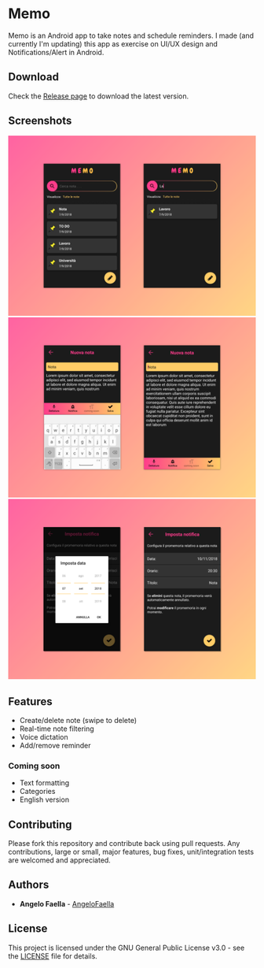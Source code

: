 # Memo

Memo is an Android app to take notes and schedule reminders. 
I made (and currently I'm updating) this app as exercise on UI/UX design and Notifications/Alert in Android.


## Download
Check the [Release page](https://github.com/AngeloFaella/memo_app/releases) to download the latest version.

## Screenshots
![Home](home.png) ![Note](nota.png) ![Reminder](notifica.png)

## Features
* Create/delete note (swipe to delete)
* Real-time note filtering
* Voice dictation
* Add/remove reminder
### Coming soon
* Text formatting
* Categories
* English version

## Contributing

Please fork this repository and contribute back using pull requests.
Any contributions, large or small, major features, bug fixes, unit/integration tests are welcomed and appreciated.

## Authors

* **Angelo Faella** - [AngeloFaella](https://github.com/AngeloFaella)

## License

This project is licensed under the GNU General Public License v3.0 - see the [LICENSE](LICENSE) file for details.
